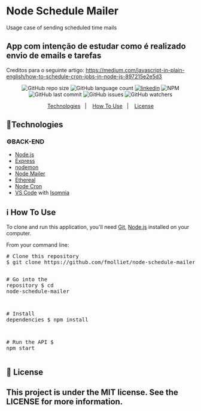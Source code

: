 # Node Schedule Mailer
Usage case of sending scheduled time mails

## App com intenção de estudar como é realizado envio de emails e tarefas

Creditos para o seguinte artigo: https://medium.com/javascript-in-plain-english/how-to-schedule-cron-jobs-in-node-js-897215e2e5d3

<p align="center">
  <img alt="GitHub repo size" src="https://img.shields.io/github/repo-size/fmolliet/node-schedule-mailer">
  
  <img alt="GitHub language count" src="https://img.shields.io/github/languages/count/fmolliet/node-schedule-mailer">
  <a href="https://www.linkedin.com/in/fabiomolliet/"><img alt="linkedin" src="https://img.shields.io/badge/made%20by-fmolliet-brightgreen"></a>
  <img alt="NPM" src="https://img.shields.io/npm/l/express">
  
  <img alt="GitHub last commit" src="https://img.shields.io/github/last-commit/fmolliet/node-schedule-mailer">
  
  <img alt="GitHub issues" src="https://img.shields.io/github/issues/fmolliet/node-schedule-mailer">
  
  <img alt="GitHub watchers" src="https://img.shields.io/github/watchers/fmolliet/node-schedule-mailer?style=social">
</p>

<p align="center">
  <a href="#technologies">Technologies</a>&nbsp;&nbsp;&nbsp;|&nbsp;&nbsp;&nbsp;
  <a href="#information_source-how-to-use">How To Use</a>&nbsp;&nbsp;&nbsp;|&nbsp;&nbsp;&nbsp;
  <a href="#memo-license">License</a>
</p>

<h2><a href="#technologies"></a>🚀Technologies</h2>

<h3>⚙️BACK-END</h3>

<ul>
  <li><a href="https://nodejs.org/" rel="nofollow">Node.js</a></li>
  <li><a href="https://expressjs.com/" rel="nofollow">Express</a></li>
  <li><a href="https://nodemon.io/" rel="nofollow">nodemon</a></li>
  <li><a href="https://nodemailer.com/about/" rel="nofollow">Node Mailer</a></li>
  <li><a href="https://ethereal.email/create" rel="nofollow">Ethereal</a></li>
  <li><a href="https://www.npmjs.com/package/node-cron">Node Cron</a></li>
  <li><a href="https://code.visualstudio.com/" rel="nofollow">VS Code</a> with <a href="https://insomnia.rest/" rel="nofollow">Isomnia</a></li>
</ul>


<h2><a href="#information_source-how-to-use"></a>ℹ️ How To Use</h2>
<p>To clone and run this application, you'll need <a href="https://git-scm.com" rel="nofollow">Git</a>, <a href="https://nodejs.org/" rel="nofollow">Node.js</a> installed on your computer.</p>
<p>From your command line:</p>

<div class="highlight highlight-source-shell"><pre><span class="pl-c"><span class="pl-c">#</span> Clone this repository</span>
$ git clone https://github.com/fmolliet/node-schedule-mailer

<span class="pl-c"><span class="pl-c">#</span> Go into the repository</span>
$ <span class="pl-c1">cd</span> node-schedule-mailer

<span class="pl-c"><span class="pl-c">#</span> Install dependencies</span>
$ npm install

<span class="pl-c"><span class="pl-c">#</span> Run the API</span>
$ npm start</pre></div>


<h2><a href="#memo-license"></a>📝 License</h2>
 <h2>This project is under the MIT license. See the LICENSE for more information.</h2>
